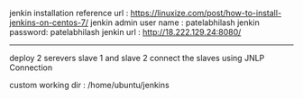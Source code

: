 
jenkin installation reference url : https://linuxize.com/post/how-to-install-jenkins-on-centos-7/
jenkin admin user name : patelabhilash
jenkin password: patelabhilash
jenkin url : http://18.222.129.24:8080/

************************************

deploy 2 serevers slave 1 and slave 2
connect the slaves using JNLP Connection

custom working dir : /home/ubuntu/jenkins
